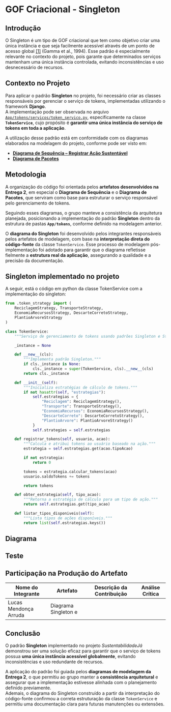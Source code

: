 # GOF Criacional - Singleton

## Introdução 

O Singleton é um tipo de GOF criacional que tem como objetivo criar uma única instância e que seja facilmente acessível através de um ponto de acesso global <a id="anchor_1" href=#FRM1> [1]</a> (Gamma et al., 1994). Esse padrão é especialmente relevante no contexto do projeto, pois garante que determinados serviços mantenham uma única instância controlada, evitando inconsistências e uso desnecessário de recursos.

## Contexto no Projeto

Para aplicar o padrão **Singleton** no projeto, foi necessário criar as classes responsáveis por gerenciar o serviço de tokens, implementadas utilizando o framework **Django**.  
A implementação pode ser observada no arquivo [`App/tokens/servicos/token_servico.py`](https://github.com/UnBArqDsw2025-2-Turma02/2025.2_T02_G4_SustentabilidadeJ-_Entrega_02/blob/main/App/tokens/servicos/token_servico.py), especificamente na classe **`TokenService`**, cujo propósito é **garantir uma única instância do serviço de tokens em toda a aplicação**.

A utilização desse padrão está em conformidade com os diagramas elaborados na modelagem do projeto, conforme pode ser visto em:  
- [**Diagrama de Sequência – Registrar Ação Sustentável**](https://github.com/UnBArqDsw2025-2-Turma02/2025.2_T02_G4_SustentabilidadeJ-_Entrega_02/blob/main/docs/Modelagem/2.2.1.DiagramaDeSequencia.md)  
- [**Diagrama de Pacotes**](https://github.com/UnBArqDsw2025-2-Turma02/2025.2_T02_G4_SustentabilidadeJ-_Entrega_02/blob/main/docs/Modelagem/2.3.1.DiagramaDePacote.md)


## Metodologia

A organização do código foi orientada pelos **artefatos desenvolvidos na Entrega 2**, em especial o **Diagrama de Sequência** e o **Diagrama de Pacotes**, que serviram como base para estruturar o serviço responsável pelo gerenciamento de tokens.  

Seguindo esses diagramas, o grupo manteve a consistência da arquitetura planejada, posicionando a implementação do padrão **Singleton** dentro da estrutura de pastas **`App/tokens`**, conforme definido na modelagem anterior.

O **diagrama do Singleton** foi desenvolvido pelos integrantes responsáveis pelos artefatos de modelagem, com base na **interpretação direta do código-fonte** da classe `TokenService`. Esse processo de modelagem pós-implementação foi adotado para garantir que o diagrama refletisse fielmente a **estrutura real da aplicação**, assegurando a qualidade e a precisão da documentação.


## Singleton implementado no projeto

A seguir, está o código em python da classe TokenService com a implementação do singleton:

```python
from .token_strategy import (
    ReciclagemStrategy, TransporteStrategy,
    EconomiaRecursosStrategy, DescarteCorretoStrategy,
    PlantioArvoreStrategy
)

class TokenService:
    """Serviço de gerenciamento de tokens usando padrões Singleton e Strategy."""

    _instance = None

    def __new__(cls):
        """Implementa padrão Singleton."""
        if cls._instance is None:
            cls._instance = super(TokenService, cls).__new__(cls)
        return cls._instance

    def __init__(self):
        """Inicializa estratégias de cálculo de tokens."""
        if not hasattr(self, "estrategias"):
            self.estrategias = {
                "Reciclagem": ReciclagemStrategy(),
                "Transporte": TransporteStrategy(),
                "EconomiaRecursos": EconomiaRecursosStrategy(),
                "DescarteCorreto": DescarteCorretoStrategy(),
                "PlantioArvore": PlantioArvoreStrategy()
            }
            self.strategies = self.estrategias

    def registrar_tokens(self, usuario, acao):
        """Calcula e atribui tokens ao usuário baseado na ação."""
        estrategia = self.estrategias.get(acao.tipoAcao)

        if not estrategia:
            return 0

        tokens = estrategia.calcular_tokens(acao)
        usuario.saldoTokens += tokens

        return tokens

    def obter_estrategia(self, tipo_acao):
        """Retorna a estratégia de cálculo para um tipo de ação."""
        return self.estrategias.get(tipo_acao)

    def listar_tipos_disponiveis(self):
        """Lista tipos de ações disponíveis."""
        return list(self.estrategias.keys())
```


## Diagrama

## Teste

## Participação na Produção do Artefato

| Nome do Integrante | Artefato | Descrição da Contribuição | Análise Crítica |
|--------------------|----------|---------------------------|-----------------|
| Lucas Mendonça Arruda | Diagrama Singleton e  |  |  |

## Conclusão

O padrão **Singleton** implementado no projeto *SustentabilidadeJá* demonstrou ser uma solução eficaz para garantir que o serviço de tokens possua **uma única instância acessível globalmente**, evitando inconsistências e uso redundante de recursos.  

A aplicação do padrão foi guiada pelos **diagramas de modelagem da Entrega 2**, o que permitiu ao grupo manter a **consistência arquitetural** e assegurar que a implementação estivesse alinhada com o planejamento definido previamente.  
Ademais, o diagrama do Singleton construído a partir da interpretação do código-fonte confirmou a correta estruturação da classe `TokenService` e permitiu uma documentação clara para futuras manutenções ou extensões.  


